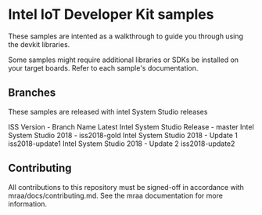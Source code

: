 Intel IoT Developer Kit samples
==============

These samples are intented as a walkthrough to guide you through using the
devkit libraries. 

Some samples might require additional libraries or SDKs be installed on
your target boards. Refer to each sample's documentation.

Branches
------------
These samples are released with intel System Studio releases

ISS Version	- Branch Name
Latest Intel System Studio Release - master
Intel System Studio 2018 - iss2018-gold
Intel System Studio 2018 - Update 1	iss2018-update1
Intel System Studio 2018 - Update 2	iss2018-update2




Contributing
------------

All contributions to this repository must be signed-off in accordance with
mraa/docs/contributing.md. See the mraa documentation for more information.


